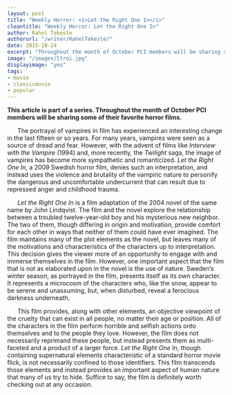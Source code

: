 ```yaml
---
layout: post
title: "Weekly Horror: <i>Let the Right One In</i>"
cleantitle: "Weekly Horror: Let the Right One In"
author: Rahel Tekeste
authorurl: "/writer/RahelTekeste/"
date: 2015-10-24
excerpt: "Throughout the month of October PCI members will be sharing some of their favorite horror films. Rahel explains Let the Right One In's unique portrayal of vampires."
image: "/images/ltroi.jpg"
displayimage: "yes"
tags: 
- movie
- classicmovie
- popular
---
```

	
**This article is part of a series. Throughout the month of October PCI members will be sharing some of their favorite horror films.**

&nbsp;&nbsp;&nbsp;&nbsp;&nbsp;&nbsp;The portrayal of vampires in film has experienced an interesting change in the last fifteen or so years. For many years, vampires were seen as a source of dread and fear. However, with the advent of films like *Interview with the Vampire* (1994) and, more recently, the *Twilight* saga, the image of vampires has become more sympathetic and romanticized. *Let the Right One In*, a 2009 Swedish horror film, denies such an interpretation, and instead uses the violence and brutality of the vampiric nature to personify the dangerous and uncomfortable undercurrent that can result due to repressed anger and childhood trauma.

&nbsp;&nbsp;&nbsp;&nbsp;&nbsp;&nbsp;*Let the Right One In* is a film adaptation of the 2004 novel of the same name by John Lindqvist. The film and the novel explore the relationship between a troubled twelve-year-old boy and his mysterious new neighbor. The two of them, though differing in origin and motivation, provide comfort for each other in ways that neither of them could have ever imagined. The film maintains many of the plot elements as the novel, but leaves many of the motivations and characteristics of the characters up to interpretation. This decision gives the viewer more of an opportunity to engage with and immerse themselves in the film. However, one important aspect that the film that is not as elaborated upon in the novel is the use of nature. Sweden’s winter season, as portrayed in the film, presents itself as its own character. It represents a microcosm of the characters who, like the snow, appear to be serene and unassuming, but, when disturbed, reveal a ferocious darkness underneath.

&nbsp;&nbsp;&nbsp;&nbsp;&nbsp;&nbsp;This film provides, along with other elements, an objective viewpoint of the cruelty that can exist in all people, no matter their age or position. All of the characters in the film perform horrible and selfish actions onto themselves and to the people they love. However, the film does not necessarily reprimand these people, but instead presents them as multi-faceted and a product of a larger force. *Let the Right One In*, though containing supernatural elements characteristic of a standard horror movie flick, is not necessarily confined to those identifiers. This film transcends those elements and instead provides an important aspect of human nature that many of us try to hide. Suffice to say, the film is definitely worth checking out at any occasion.

